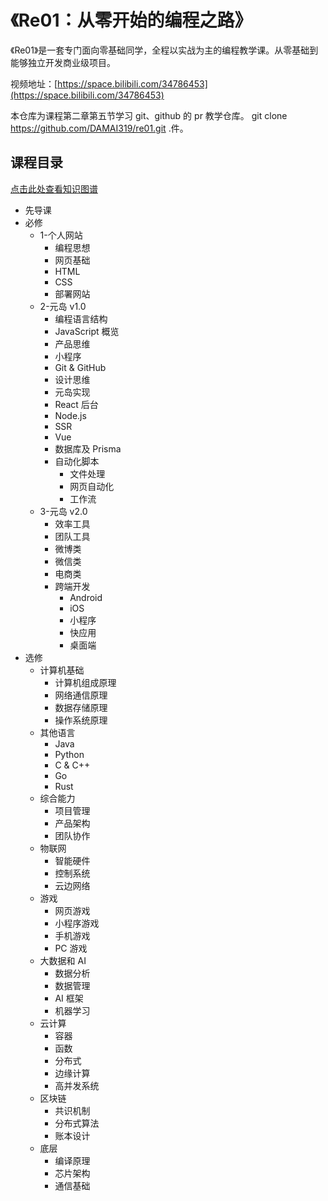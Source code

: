 # 《Re01：从零开始的编程之路》

《Re01》是一套专门面向零基础同学，全程以实战为主的编程教学课。从零基础到能够独立开发商业级项目。

视频地址：[https://space.bilibili.com/34786453](https://space.bilibili.com/34786453)

本仓库为课程第二章第五节学习 git、github 的 pr 教学仓库。
git clone https://github.com/DAMAI319/re01.git .件。

## 课程目录

[点击此处查看知识图谱](https://metaisland.feishu.cn/mindnotes/bmncnVm87LbPlQF0jigDuSegubd#mindmap)

- 先导课
- 必修
  - 1-个人网站
    - 编程思想
    - 网页基础
    - HTML
    - CSS
    - 部署网站
  - 2-元岛 v1.0
    - 编程语言结构
    - JavaScript 概览
    - 产品思维
    - 小程序
    - Git & GitHub
    - 设计思维
    - 元岛实现
    - React 后台
    - Node.js
    - SSR
    - Vue
    - 数据库及 Prisma
    - 自动化脚本
      - 文件处理
      - 网页自动化
      - 工作流
  - 3-元岛 v2.0
    - 效率工具
    - 团队工具
    - 微博类
    - 微信类
    - 电商类
    - 跨端开发
      - Android
      - iOS
      - 小程序
      - 快应用
      - 桌面端
- 选修
  - 计算机基础
    - 计算机组成原理
    - 网络通信原理
    - 数据存储原理
    - 操作系统原理
  - 其他语言
    - Java
    - Python
    - C & C++
    - Go
    - Rust
  - 综合能力
    - 项目管理
    - 产品架构
    - 团队协作
  - 物联网
    - 智能硬件
    - 控制系统
    - 云边网络
  - 游戏
    - 网页游戏
    - 小程序游戏
    - 手机游戏
    - PC 游戏
  - 大数据和 AI
    - 数据分析
    - 数据管理
    - AI 框架
    - 机器学习
  - 云计算
    - 容器
    - 函数
    - 分布式
    - 边缘计算
    - 高并发系统
  - 区块链
    - 共识机制
    - 分布式算法
    - 账本设计
  - 底层
    - 编译原理
    - 芯片架构
    - 通信基础
